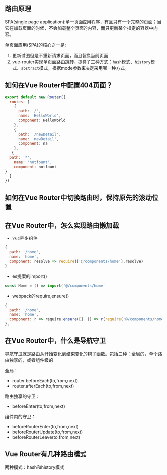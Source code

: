 ## 路由原理

SPA(single page application):单一页面应用程序，有且只有一个完整的页面；当它在加载页面的时候，不会加载整个页面的内容，而只更新某个指定的容器中内容。

单页面应用(SPA)的核心之一是:
1. 更新试图但是不重新请求页面，而且替换当前页面
2. vue-router实现单页面路由跳转，提供了三种方式：`hash`模式、`history`模式、`abstract`模式，根据mode参数来决定采用哪一种方式。

## 如何在Vue Router中配置404页面？
```js
export default new Router({
  routes: [
    {
      path: '/',
      name: 'HelloWorld',
      component: HelloWorld
    },
    {
      path: '/newDetail',
      name: 'newDetail',
      component: na
    },
   {
  path: '*',
    name: 'notfount',
    component: notfount
}
  ]
})
```

## 如何在Vue Router中切换路由时，保持原先的滚动位置

## 在Vue Router中，怎么实现路由懒加载

- vue异步组件
```js
{
  path: '/home',
  name: 'home',
  component: resolve => require(['@/components/home'],resolve)
}
```
- es提案的import()
```js
const Home = () => import('@/components/home'
```
- webpack的require,ensure()
```js
{
  path: '/home',
  name: 'home',
  component: r => require.ensure([], () => r(require('@/components/home')), 'demo')
},
```
## 在Vue Router中，什么是导航守卫

导航守卫就是路由从开始变化到结束变化的钩子函数。包括三种：全局的，单个路由独享的，或者组件级的

全局：
- router.beforeEach(to,from,next)
- router.afterEach(to,from,next)

路由独享的守卫：
- beforeEnter(to,from,next)

组件内的守卫：
- beforeRouterEnter(to,from,next)
- beforeRouterUpdate(to,from,next)
- beforeRouterLeave(to,from,next)

## Vue Router有几种路由模式

两种模式：hash和history模式